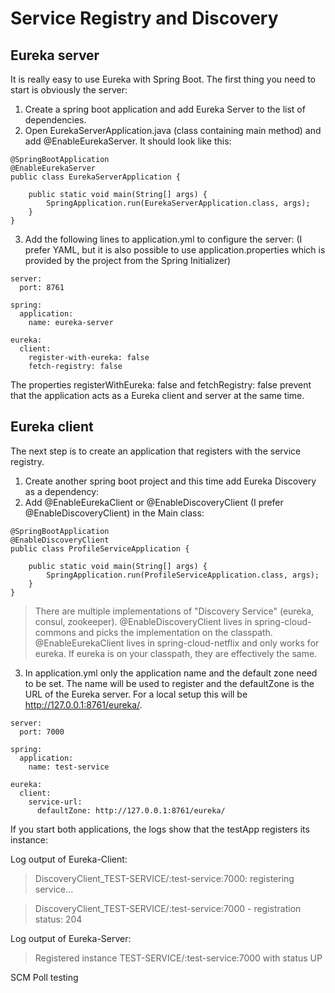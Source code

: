 # Service Registry and Discovery

## Eureka server

It is really easy to use Eureka with Spring Boot. The first thing you need to start is obviously the server:

1. Create a spring boot application and add Eureka Server to the list of dependencies.
2. Open EurekaServerApplication.java (class containing main method) and add @EnableEurekaServer. It should look like this:
```
@SpringBootApplication
@EnableEurekaServer
public class EurekaServerApplication {

	public static void main(String[] args) {
		SpringApplication.run(EurekaServerApplication.class, args);
	}
}
```
3. Add the following lines to application.yml to configure the server: (I prefer YAML, but it is also possible to use application.properties which is provided by the project from the Spring Initializer)
```
server:
  port: 8761

spring:
  application:
    name: eureka-server

eureka:
  client:
    register-with-eureka: false
    fetch-registry: false
```

The properties registerWithEureka: false and fetchRegistry: false prevent that the application acts as a Eureka client and server at the same time.

## Eureka client
The next step is to create an application that registers with the service registry. 
1. Create another spring boot project and this time add Eureka Discovery as a dependency:
2. Add @EnableEurekaClient or @EnableDiscoveryClient (I prefer @EnableDiscoveryClient) in the Main class:
```
@SpringBootApplication
@EnableDiscoveryClient
public class ProfileServiceApplication {

	public static void main(String[] args) {
		SpringApplication.run(ProfileServiceApplication.class, args);
	}
}
```

> There are multiple implementations of "Discovery Service" (eureka, consul, zookeeper). @EnableDiscoveryClient lives in spring-cloud-commons and picks the implementation on the classpath.  @EnableEurekaClient lives in spring-cloud-netflix and only works for eureka. If eureka is on your classpath, they are effectively the same.

3. In application.yml only the application name and the default zone need to be set. The name will be used to register and the defaultZone is the URL of the Eureka server. For a local setup this will be http://127.0.0.1:8761/eureka/.
```
server:
  port: 7000
  
spring:
  application:
    name: test-service
    
eureka:
  client:
    service-url:
      defaultZone: http://127.0.0.1:8761/eureka/
```

If you start both applications, the logs show that the testApp registers its instance:

Log output of Eureka-Client:

> DiscoveryClient_TEST-SERVICE/<Full Computer Name>:test-service:7000: registering service...

> DiscoveryClient_TEST-SERVICE/<Full Computer Name>:test-service:7000 - registration status: 204

Log output of Eureka-Server:

> Registered instance TEST-SERVICE/<Full Computer Name>:test-service:7000 with status UP




SCM Poll testing